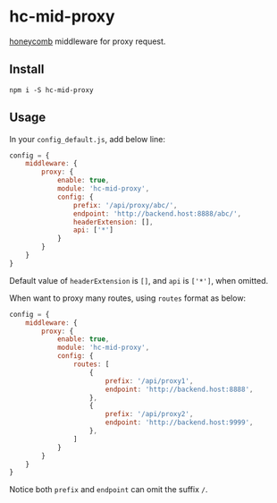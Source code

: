 # hc-mid-proxy

[honeycomb](https://github.com/node-honeycomb) middleware for proxy request.


## Install

```
npm i -S hc-mid-proxy
```

## Usage

In your `config_default.js`, add below line:

```js
config = {
    middleware: {
        proxy: {
            enable: true,
            module: 'hc-mid-proxy',
            config: {                
                prefix: '/api/proxy/abc/',
                endpoint: 'http://backend.host:8888/abc/',
                headerExtension: [],
                api: ['*']
            }
        }
    }
}
```

Default value of `headerExtension` is `[]`, and `api` is `['*']`, when omitted.

When want to proxy many routes, using `routes` format as below:

```js
config = {
    middleware: {
        proxy: {
            enable: true,
            module: 'hc-mid-proxy',
            config: { 
                routes: [
                    {
                        prefix: '/api/proxy1',
                        endpoint: 'http://backend.host:8888',
                    },
                    {
                        prefix: '/api/proxy2',
                        endpoint: 'http://backend.host:9999',
                    },
                ]
            }
        }
    }
}
```

Notice both `prefix` and `endpoint` can omit the suffix `/`.
